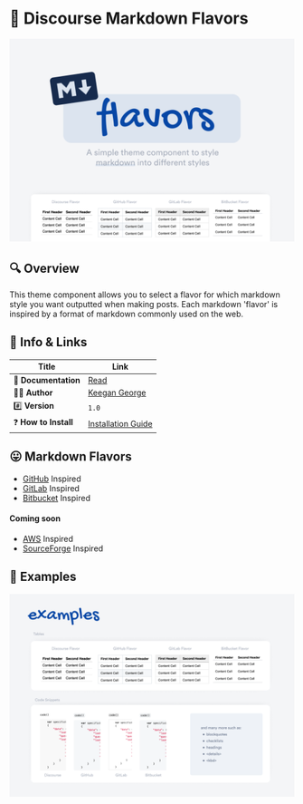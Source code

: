 # 👅 Discourse Markdown Flavors

![Banner Image](.github/images/banner.png)

## 🔍 Overview

This theme component allows you to select a flavor for which markdown style you want outputted when making posts. Each markdown 'flavor' is inspired by a format of markdown commonly used on the web.

## 🔗 Info &amp; Links

| Title                 | Link                                                                                                 |
| --------------------- | ---------------------------------------------------------------------------------------------------- |
| 📄 **Documentation**  | [Read](https://thepavilion.io/t/markdown-flavors/4947)                                               |
| 👨‍💻 **Author**         | [Keegan George](https://github.com/keegangeorge/)                                                    |
| #️⃣ **Version**        | `1.0`                                                                                                |
| ❓ **How to Install** | [Installation Guide](https://meta.discourse.org/t/how-do-i-install-a-theme-or-theme-component/63682) |

## 😛 Markdown Flavors

- [GitHub](https://docs.github.com/en/github/writing-on-github/getting-started-with-writing-and-formatting-on-github/basic-writing-and-formatting-syntax) Inspired
- [GitLab](https://docs.gitlab.com/ee/user/markdown.html) Inspired
- [Bitbucket](https://bitbucket.org/tutorials/markdowndemo/src/master/) Inspired

#### Coming soon

- [AWS](https://docs.aws.amazon.com/awsconsolehelpdocs/latest/gsg/aws-markdown.html) Inspired
- [SourceForge](https://sourceforge.net/nf/markdown_syntax) Inspired

## 📝 Examples

![Banner Image](.github/images/examples.png)
